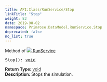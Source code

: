 ```yaml
---
title: API:Class/RunService/Stop
linkTitle: "Stop"
weight: 83
date: 2019-08-02
namespace: Primrose.DataModel.RunService.Stop
deprecated: false
no_list: true
---
```

Method of <a href="/docs/api-reference/Class/RunService"><img src="/icons/silk/method.png"/>&nbsp;RunService</a>
<pre class="method-declaration">
Stop(): <a class="type" href="/docs/api-reference/System/void">void</a></pre>
<b>Return Type: </b>
<a class="type" href="/docs/api-reference/System/void">void</a>
<br/>
<b>Description: </b>
Stops the simulation.


